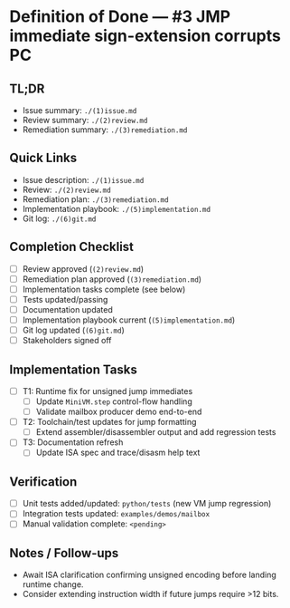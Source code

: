 # Definition of Done — #3 JMP immediate sign-extension corrupts PC

## TL;DR
- Issue summary: `./(1)issue.md`
- Review summary: `./(2)review.md`
- Remediation summary: `./(3)remediation.md`

## Quick Links
- Issue description: `./(1)issue.md`
- Review: `./(2)review.md`
- Remediation plan: `./(3)remediation.md`
- Implementation playbook: `./(5)implementation.md`
- Git log: `./(6)git.md`

## Completion Checklist
- [ ] Review approved (`(2)review.md`)
- [ ] Remediation plan approved (`(3)remediation.md`)
- [ ] Implementation tasks complete (see below)
- [ ] Tests updated/passing
- [ ] Documentation updated
- [ ] Implementation playbook current (`(5)implementation.md`)
- [ ] Git log updated (`(6)git.md`)
- [ ] Stakeholders signed off

## Implementation Tasks
- [ ] T1: Runtime fix for unsigned jump immediates
  - [ ] Update `MiniVM.step` control-flow handling
  - [ ] Validate mailbox producer demo end-to-end
- [ ] T2: Toolchain/test updates for jump formatting
  - [ ] Extend assembler/disassembler output and add regression tests
- [ ] T3: Documentation refresh
  - [ ] Update ISA spec and trace/disasm help text

## Verification
- [ ] Unit tests added/updated: `python/tests` (new VM jump regression)
- [ ] Integration tests updated: `examples/demos/mailbox`
- [ ] Manual validation complete: `<pending>`

## Notes / Follow-ups
- Await ISA clarification confirming unsigned encoding before landing runtime change.
- Consider extending instruction width if future jumps require >12 bits.
